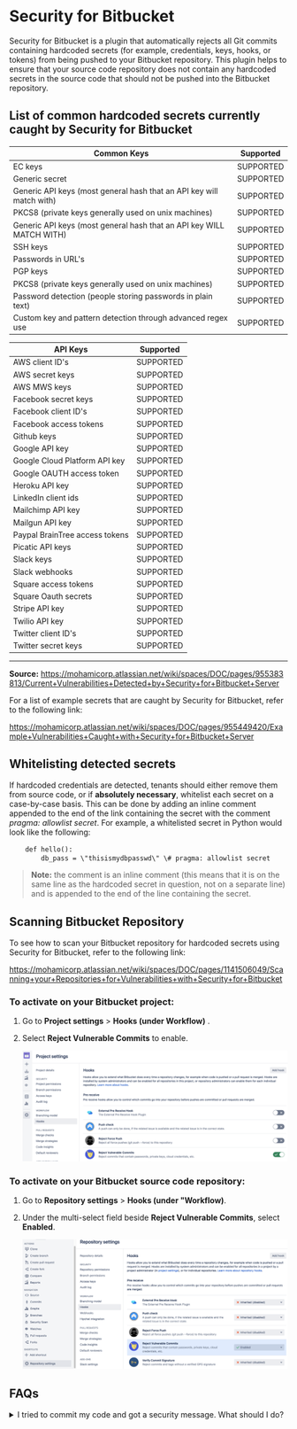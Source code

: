 # Security for Bitbucket

Security for Bitbucket is a plugin that automatically rejects all Git commits containing hardcoded secrets (for example, credentials, keys, hooks, or tokens) from being pushed to your Bitbucket repository. This plugin helps to ensure that your source code repository does not contain any hardcoded secrets in the source code that should not be pushed into the Bitbucket repository.

## List of common hardcoded secrets currently caught by Security for Bitbucket

  | **Common Keys** | **Supported** |
  | --- | --- | 
  | EC keys | SUPPORTED |
  | Generic secret | SUPPORTED |
  | Generic API keys (most general hash that an API key  will match with) | SUPPORTED |                            
  | PKCS8 (private keys generally used on unix machines) | SUPPORTED |                                            
  | Generic API keys (most general hash that an API key WILL MATCH WITH) | SUPPORTED |                                  
  | SSH keys | SUPPORTED |
  | Passwords in URL\'s | SUPPORTED |
  | PGP keys | SUPPORTED |
  | PKCS8 (private keys generally used on unix machines) | SUPPORTED |                                        
  | Password detection (people storing passwords in plain text) | SUPPORTED |                                       
  | Custom key and pattern detection through advanced regex use |  SUPPORTED |
                                     

| **API Keys** | **Supported** |
| --- | --- | 
  | AWS client ID\'s | SUPPORTED |
  | AWS secret keys| SUPPORTED |
  | AWS MWS keys   | SUPPORTED |
  | Facebook secret keys | SUPPORTED |
  | Facebook client ID\'s| SUPPORTED |
  | Facebook access tokens | SUPPORTED |
  | Github keys    | SUPPORTED |
  | Google API key | SUPPORTED |
  | Google Cloud Platform API key | SUPPORTED |
  | Google OAUTH access token     | SUPPORTED |
  | Heroku API key | SUPPORTED |
  | LinkedIn client ids  | SUPPORTED |
  | Mailchimp API key| SUPPORTED |
  | Mailgun API key| SUPPORTED |
  | Paypal BrainTree access tokens| SUPPORTED |
  | Picatic API keys | SUPPORTED |
  | Slack keys     | SUPPORTED |
  | Slack webhooks | SUPPORTED |
  | Square access tokens | SUPPORTED |
  | Square Oauth secrets | SUPPORTED |
  | Stripe API key | SUPPORTED |
  | Twilio API key | SUPPORTED |
  | Twitter client ID\'s | SUPPORTED |
  | Twitter secret keys  | SUPPORTED |
  
---  

**Source:** <https://mohamicorp.atlassian.net/wiki/spaces/DOC/pages/955383813/Current+Vulnerabilities+Detected+by+Security+for+Bitbucket+Server>

For a list of example secrets that are caught by Security for Bitbucket, refer to the following link:

<https://mohamicorp.atlassian.net/wiki/spaces/DOC/pages/955449420/Example+Vulnerabilities+Caught+with+Security+for+Bitbucket+Server>

## Whitelisting detected secrets

If hardcoded credentials are detected, tenants should either remove them from source code, or if **absolutely necessary**, whitelist each secret on a case-by-case basis. This can be done by adding an inline comment appended to the end of the link containing the secret with the comment *pragma: allowlist secret*. For example, a whitelisted secret in Python would look like the following:

```
    def hello():
        db_pass = \"thisismydbpasswd\" \# pragma: allowlist secret
```

>**Note:** the comment is an inline comment (this means that it is on the same line as the hardcoded secret in question, not on a separate line) and is appended to the end of the line containing the secret.

## Scanning Bitbucket Repository

To see how to scan your Bitbucket repository for hardcoded secrets using Security for Bitbucket, refer to the following link:

<https://mohamicorp.atlassian.net/wiki/spaces/DOC/pages/1141506049/Scanning+your+Repositories+for+Vulnerabilities+with+Security+for+Bitbucket>

### To activate on your Bitbucket project:

1. Go to **Project settings** > **Hooks (under Workflow)** .
2. Select **Reject Vulnerable Commits** to enable.

    ![Activate Bitbucket Project](ship-bitbucket-security-activate-project.png)

### To activate on your Bitbucket source code repository:

1. Go to **Repository settings** > **Hooks (under "Workflow)**.
1. Under the multi-select field beside **Reject Vulnerable Commits**, select **Enabled**.

    ![Activate Bitbucket Repo](ship-bitbucket-security-activate-repo.png)

## FAQs

<details>
<summary>I tried to commit my code and got a security message. What should I do?
</summary>
<br>
If you tried to commit a code with some hardcoded password or keys, you
may see this security message like the one below. 

<br >

![Security for Bitbucket FAQ Commit](ship-bitbucket-security-faq-commit.png)

<br >
Notice the error on the finding at line 5. You will notice that security for Bitbucket assumed as a hardcoded secret key.  

To resolve this, you can complete one of the following steps:
- You can store your secrets in a more secure manner as a best
practice
- Add a comment `pragma: allowlist secret` to whitelist
your hardcoded secret key if **absolutely necessary**. 
</details>
